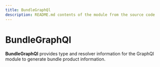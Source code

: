 ```yaml
---
title: BundleGraphQl
description: README.md contents of the module from the source code
---
```


# BundleGraphQl

**BundleGraphQl** provides type and resolver information for the GraphQl module
to generate bundle product information.

